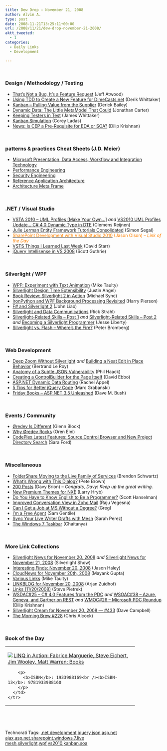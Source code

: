 ```yaml
---
title: Dew Drop – November 21, 2008
author: Alvin A.
type: post
date: 2008-11-21T13:25:11+00:00
url: /2008/11/21/dew-drop-november-21-2008/
aktt_tweeted:
  - 1
categories:
  - Daily Links
  - Development

---
```

&#160;

### Design / Methodology / Testing

  * <a target="_blank" href="http://www.codinghorror.com/blog/archives/001189.html">That&#8217;s Not a Bug, It&#8217;s a Feature Request</a> (Jeff Atwood)
  * <a target="_blank" href="http://www.dimecasts.net/Casts/CastDetails/65">Using TDD to Create a New Feature for DimeCasts.net</a> (Derik Whittaker)
  * <a target="_blank" href="http://www.lostechies.com/blogs/derickbailey/archive/2008/11/20/kanban-pulling-value-from-the-supplier.aspx">Kanban &#8211; Pulling Value from the Supplier</a> (Derick Bailey)
  * <a target="_blank" href="http://lostintangent.com/2008/11/21/dynamic-data-the-little-metamodel-that-could/">Dynamic Data: The Little MetaModel That Could</a> (Jonathan Carter)
  * <a target="_blank" href="http://blogs.msdn.com/james_whittaker/archive/2008/11/20/keeping-testers-in-test.aspx">Keeping Testers in Test</a> (James Whittaker)
  * <a target="_blank" href="http://leansoftwareengineering.com/2008/11/20/kanban-simulation/">Kanban Simulation</a> (Corey Ladas)
  * <a target="_blank" href="http://itknowledgeexchange.techtarget.com/serviceendpoint/news-is-cep-a-pre-requisite-for-eda-or-soa/">News: Is CEP a Pre-Requisite for EDA or SOA?</a> (Dilip Krishnan)

&#160;

### patterns & practices Cheat Sheets (J.D. Meier)

  * <a target="_blank" href="http://blogs.msdn.com/jmeier/archive/2008/11/20/microsoft-presentation-data-access-workflow-and-integration-technology-cheat-sheets.aspx">Microsoft Presentation, Data Access, Workflow and Integration Technology</a>
  * <a target="_blank" href="http://blogs.msdn.com/jmeier/archive/2008/11/20/patterns-practices-performance-engineering-cheat-sheet.aspx">Performance Engineering</a>
  * <a target="_blank" href="http://blogs.msdn.com/jmeier/archive/2008/11/20/patterns-practices-security-engineering-cheat-sheet.aspx">Security Engineering</a>
  * <a target="_blank" href="http://blogs.msdn.com/jmeier/archive/2008/11/20/patterns-practices-reference-application-architecture-cheat-sheet.aspx">Reference Application Architecture</a>
  * <a target="_blank" href="http://blogs.msdn.com/jmeier/archive/2008/11/21/architecture-meta-frame-cheat-sheet.aspx">Architecture Meta Frame</a>

&#160;

### .NET / Visual Studio

  * <a target="_blank" href="http://clemensreijnen.nl/post/2008/11/VSTA-2010-ndash%3b-UML-Profiles-make-your-ownhellip%3b.aspx">VSTA 2010 &#8211; UML Profiles [Make Your Own&#8230;]</a>&#160;_and_&#160;<a target="_blank" href="http://clemensreijnen.nl/post/2008/11/VS2010-UML-Profiles-updatehellip%3b-C40-dynamic-type-in-DTE.aspx">VS2010 UML Profiles Update&#8230; C# 4.0 Dynamic Type in DTE</a> (Clemens Reijnen)
  * <a target="_blank" href="http://www.simonsegal.net/blog/2008/11/11/julie-lerman-entity-framework-tutorials-consolidated/">Julie Lerman Entity Framework Tutorials Consolidated</a> (Simon Segal)
  * <a target="_blank" href="http://channel9.msdn.com/posts/VisualStudio/Sharepoint-Development-with-Visual-Studio-2010/"><font color="#ff8000">SharePoint Development with Visual Studio 2010</font></a> <font color="#ff8000">(Jason Olson) <em>– Link of the Day</em></font>
  * <a target="_blank" href="http://elegantcode.com/2008/11/20/vsts-things-i-learned-last-week/">VSTS Things I Learned Last Week</a> (David Starr)
  * <a target="_blank" href="http://weblogs.asp.net/scottgu/archive/2008/11/21/jquery-intellisense-in-vs-2008.aspx">jQuery Intellisense in VS 2008</a> (Scott Guthrie)

&#160;

### Silverlight / WPF

  * <a target="_blank" href="http://mtaulty.com/CommunityServer/blogs/mike_taultys_blog/archive/2008/11/20/10925.aspx">WPF: Experiment with Text Animation</a> (Mike Taulty)
  * <a target="_blank" href="http://silverlight.net/blogs/justinangel/archive/2008/11/17/silverlight-design-time-extensibility.aspx">Silverlight Design Time Extensibility</a> (Justin Angel)
  * <a target="_blank" href="http://dotnet.dzone.com/news/book-review-silverlight-2-acti">Book Review: Silverlight 2 in Action</a> (Michael Sync)
  * <a target="_blank" href="http://devhawk.net/2008/11/20/IronPython+And+WPF+Background+Processing+Revisited.aspx">IronPython and WPF Background Processing Revisited</a> (Harry Pierson)
  * <a target="_blank" href="http://jyliao.blogspot.com/2008/11/f-and-silverlight-20.html">F# and Silverlight 2</a> (John Liao)
  * <a target="_blank" href="http://west-wind.com/weblog/posts/546995.aspx">Silverlight and Data Communications</a> (Rick Strahl)
  * <a target="_blank" href="http://silverlight.net/blogs/jesseliberty/archive/2008/11/17/silverlight-related-skills-post-1.aspx">Silverlight-Related Skills &#8211; Post 1</a>&#160;_and_&#160;<a target="_blank" href="http://silverlight.net/blogs/jesseliberty/archive/2008/11/18/silverlight-related-skills-post-2.aspx">Silverlight-Related Skills &#8211; Post 2</a> _and_&#160;<a target="_blank" href="http://silverlight.net/blogs/jesseliberty/archive/2008/11/18/becoming-a-silverlight-programmer.aspx">Becoming a Silverlight Programmer</a> (Jesse Liberty)
  * <a target="_blank" href="http://petesbloggerama.blogspot.com/2008/11/silverlight-vs-flash-wheres-fire.html">Silverlight vs. Flash &#8211; Where&#8217;s the Fire?</a> (Peter Bromberg)

&#160;

### Web Development

  * <a target="_blank" href="http://weblogs.asp.net/bleroy/archive/2008/11/20/deep-zoom-without-silverlight.aspx">Deep Zoom Without Silverlight</a>&#160;_and_&#160;<a target="_blank" href="http://weblogs.asp.net/bleroy/archive/2008/11/20/building-a-neat-edit-in-place-behavior.aspx">Building a Neat Edit in Place Behavior</a> (Bertrand Le Roy)
  * <a target="_blank" href="http://haacked.com/archive/2008/11/20/anatomy-of-a-subtle-json-vulnerability.aspx">Anatomy of a Subtle JSON Vulnerability</a> (Phil Haack)
  * <a target="_blank" href="http://blogs.msdn.com/davidebb/archive/2008/11/20/creating-a-controlbuilder-for-the-page-itself.aspx">Creating a ControlBuilder for the Page Itself</a> (David Ebbo)
  * <a target="_blank" href="http://rachelappel.com/asp-net-dynamic-data/asp-net-dynamic-data-routing/">ASP.NET Dynamic Data Routing</a> (Rachel Appel)
  * <a target="_blank" href="http://marcgrabanski.com/article/5-tips-for-better-jquery-code">5 Tips for Better jQuery Code</a> (Marc Grabanski)
  * <a target="_blank" href="http://blog.dmbcllc.com/2008/11/21/friday-books-aspnet-35-unleashed/">Friday Books &#8211; ASP.NET 3.5 Unleashed</a> (Dave M. Bush)

&#160;

### Events / Community

  * <a target="_blank" href="http://blogs.msdn.com/gblock/archive/2008/11/21/redev-is-different.aspx">Øredev Is Different</a> (Glenn Block)
  * <a target="_blank" href="http://ayende.com/Blog/archive/2008/11/21/why-redev-rocks.aspx">Why Øredev Rocks</a> (Oren Eini)
  * <a target="_blank" href="http://blogs.msdn.com/codeplex/archive/2008/11/20/latest-features-source-control-browser-and-new-project-directory-search.aspx">CodePlex Latest Features: Source Control Browser and New Project Directory Search</a> (Sara Ford)

&#160;

### Miscellaneous

  * <a target="_blank" href="http://blogs.sharepointguys.com/brendon/cloudservices/foldershare/foldershare-moving-to-the-live-family-of-services/">FolderShare Moving to the Live Family of Services</a> (Brendon Schwartz)
  * <a target="_blank" href="http://community.irritatedvowel.com/blogs/pete_browns_blog/archive/2008/11/20/What_1920_s-Wrong-with-this-Dialog_3F00_.aspx">What&#8217;s Wrong with This Dialog?</a> (Pete Brown)
  * <a target="_blank" href="http://davybrion.com/blog/2008/11/200-posts/">200 Posts</a> (Davy Brion) _– Congrats, Davy! Keep up the great writing._
  * <a target="_blank" href="http://majornelson.com/archive/2008/11/20/a-look-at-premium-themes-in-nxe.aspx">New Premium Themes for NXE</a> (Larry Hryb)
  * <a target="_blank" href="http://www.hanselman.com/blog/DoYouHaveToKnowEnglishToBeAProgrammer.aspx">Do You Have to Know English to Be a Programmer?</a> (Scott Hanselman)
  * <a target="_blank" href="http://blogs.zoho.com/mail/improved-conversation-view-in-zoho-mail/">Improved Conversation View in Zoho Mail</a> (Raju Vegesna)
  * <a target="_blank" href="http://blogs.msdn.com/jobsblog/archive/2008/11/20/no-degree.aspx">Can I Get a Job at MS Without a Degree?</a> (Greg)
  * <a target="_blank" href="http://samgentile.com/blogs/samgentile/archive/2008/11/20/i-m-a-free-agent.aspx">I&#8217;m a Free Agent</a> (Sam Gentile)
  * <a target="_blank" href="http://on10.net/blogs/sarahintampa/Sync-Your-Live-Writer-Drafts-With-Mesh/">Sync Your Live Writer Drafts with Mesh</a> (Sarah Perez)
  * <a target="_blank" href="http://blogs.msdn.com/e7/archive/2008/11/20/happy-anniversary-windows-on-the-evolution-of-the-taskbar.aspx">The Windows 7 Taskbar</a> (Chaitanya)

&#160;

### More Link Collections

  * <a target="_blank" href="http://www.silverlightshow.net/news/Silverlight-News-for-November-20-2008.aspx">Silverlight News for November 20, 2008</a>&#160;_and_&#160;<a target="_blank" href="http://www.silverlightshow.net/news/Silverlight-News-for-November-21-2008.aspx">Silverlight News for November 21, 2008</a> (Silverlight Show)
  * <a target="_blank" href="http://jasonhaley.com/blog/archive/2008/11/20/142504.aspx">Interesting Finds: November 20, 2008</a> (Jason Haley)
  * <a target="_blank" href="http://www.cloudave.com/link/cloudnews-for-november-20th-2008">CloudNews for November 20th, 2008</a> (Mayank Gupta)
  * <a target="_blank" href="http://mtaulty.com/CommunityServer/blogs/mike_taultys_blog/archive/2008/11/20/10928.aspx">Various Links</a> (Mike Taulty)
  * <a target="_blank" href="http://www.arjansworld.com/2008/11/20/linkblog-for-november-20-2008/">LINKBLOG for November 20, 2008</a> (Arjan Zuidhof)
  * <a target="_blank" href="http://spietrek.blogspot.com/2008/11/links-11202008.html">Links (11/20/2008)</a> (Steve Pietrek)
  * <a target="_blank" href="http://itknowledgeexchange.techtarget.com/serviceendpoint/wsdac-sharp-25-c-sharp-40-features-from-the-pdc/">WSDAC#25 &#8211; C# 4.0 Features from the PDC</a>&#160;_and_&#160;<a target="_blank" href="http://itknowledgeexchange.techtarget.com/serviceendpoint/wsoac-sharp-38-azure-geneva-and-gartner-on-rest/">WSOAC#38 &#8211; Azure, Geneva, and Gartner on REST</a> _and_&#160;<a target="_blank" href="http://itknowledgeexchange.techtarget.com/serviceendpoint/wmoc-sharp-26-microsoft-pdc-roundup/">WMOC#26 &#8211; Microsoft PDC Roundup</a> (Dilip Krishnan)
  * <a target="_blank" href="http://geekswithblogs.net/WynApseTechnicalMusings/archive/2008/11/20/127264.aspx">Silverlight Cream for November 20, 2008 &#8212; #433</a> (Dave Campbell)
  * <a target="_blank" href="http://blog.cwa.me.uk/2008/11/21/the-morning-brew-228/">The Morning Brew #228</a> (Chris Alcock)

&#160;

### Book of the Day

<div style="padding-bottom: 0px; margin: 0px; padding-left: 0px; padding-right: 0px; display: inline; float: none; padding-top: 0px" id="scid:7dc1bd33-94bd-46fd-a20b-0131235bcd47:78d45730-c25e-49bb-be3d-ae8b61fa278d" class="wlWriterEditableSmartContent">
  <table cellspacing="0" cellpadding="2" width="400" border="0" unselectable="on">
    <tr>
      <td valign="top" width="400">
        <p>
          <a title="LINQ in Action: Fabrice Marguerie, Steve Eichert, Jim Wooley, Matt Warren: Books" href="http://www.amazon.com/exec/obidos/ASIN/1933988169/alvinashcraft-20"><img data-recalc-dims="1" decoding="async" src="https://i0.wp.com/images.amazon.com/images/P/1933988169.01.MZZZZZZZ.jpg?w=660" border="0" align="left" style="float:left" />LINQ in Action: Fabrice Marguerie, Steve Eichert, Jim Wooley, Matt Warren: Books</a>
        </p>
        
        <p>
          <b>ISBN</b>: 1933988169<br /><b>ISBN-13</b>: 9781933988160
        </p>
      </td>
    </tr>
  </table>
</div>

&#160;

<div style="padding-bottom: 0px; margin: 0px; padding-left: 0px; padding-right: 0px; display: inline; float: none; padding-top: 0px" id="scid:C16BAC14-9A3D-4c50-9394-FBFEF7A93539:20a21dc0-f978-4971-834d-2f81c2d6cd88" class="wlWriterEditableSmartContent">
  <!--dotnetkickit-->
</div>

&#160;

<div style="padding-bottom: 0px; margin: 0px; padding-left: 0px; padding-right: 0px; display: inline; float: none; padding-top: 0px" id="scid:0767317B-992E-4b12-91E0-4F059A8CECA8:a9e9554f-db75-442c-829e-aa8a1822a9d6" class="wlWriterEditableSmartContent">
  Technorati Tags: <a href="http://technorati.com/tags/.net+development" rel="tag">.net development</a>,<a href="http://technorati.com/tags/jquery" rel="tag">jquery</a>,<a href="http://technorati.com/tags/json" rel="tag">json</a>,<a href="http://technorati.com/tags/asp.net+ajax" rel="tag">asp.net ajax</a>,<a href="http://technorati.com/tags/asp.net" rel="tag">asp.net</a>,<a href="http://technorati.com/tags/sharepoint" rel="tag">sharepoint</a>,<a href="http://technorati.com/tags/windows+7" rel="tag">windows 7</a>,<a href="http://technorati.com/tags/live+mesh" rel="tag">live mesh</a>,<a href="http://technorati.com/tags/silverlight" rel="tag">silverlight</a>,<a href="http://technorati.com/tags/wpf" rel="tag">wpf</a>,<a href="http://technorati.com/tags/vs2010" rel="tag">vs2010</a>,<a href="http://technorati.com/tags/kanban" rel="tag">kanban</a>,<a href="http://technorati.com/tags/soa" rel="tag">soa</a>
</div>